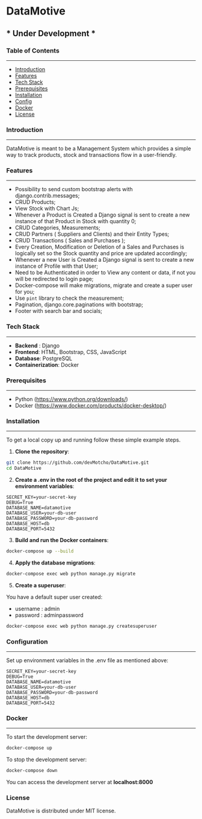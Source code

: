 # DataMotive

## **\*** Under Development **\***

### Table of Contents

---

- [Introduction](#introduction)
- [Features](#features)
- [Tech Stack](#tech-stack)
- [Prerequisites](#prerequisites)
- [Installation](#installation)
- [Config](#conf)
- [Docker](#docker)
- [License](#license)

### Introduction

---

DataMotive is meant to be a Management System which provides a simple way to track products, stock and transactions flow in a user-friendly.

### Features

---

- Possibility to send custom bootstrap alerts with django.contrib.messages;
- CRUD Products;
- View Stock with Chart Js;
- Whenever a Product is Created a Django signal is sent to create a new instance of that Product in Stock with quantity 0;
- CRUD Categories, Measurements;
- CRUD Partners ( Suppliers and Clients) and their Entity Types;
- CRUD Transactions ( Sales and Purchases );
- Every Creation, Modification or Deletion of a Sales and Purchases is logically set so the Stock quantity and price are updated accordingly;
- Whenever a new User is Created a Django signal is sent to create a new instance of Profile with that User;
- Need to be Authenticated in order to View any content or data, if not you will be redirected to login page;
- Docker-compose will make migrations, migrate and create a super user for you;
- Use `pint` library to check the measurement;
- Pagination, django.core.paginations with bootstrap;
- Footer with search bar and socials; 

### Tech Stack

---

- **Backend** : Django
- **Frontend**: HTML, Bootstrap, CSS, JavaScript
- **Database**: PostgreSQL
- **Containerization**: Docker

### Prerequisites

---

- Python (https://www.python.org/downloads/)
- Docker (https://www.docker.com/products/docker-desktop/)

### Installation

---

To get a local copy up and running follow these simple example steps.

1. **Clone the repository**:

```bash
git clone https://github.com/devMotcho/DataMotive.git
cd DataMotive
```

2. **Create a .env in the root of the project and edit it to set your environment variables**:

```.env
SECRET_KEY=your-secret-key
DEBUG=True
DATABASE_NAME=datamotive
DATABASE_USER=your-db-user
DATABASE_PASSWORD=your-db-password
DATABASE_HOST=db
DATABASE_PORT=5432
```

3. **Build and run the Docker containers**:

```bash
docker-compose up --build
```

4. **Apply the database migrations**:

```bash
docker-compose exec web python manage.py migrate
```

5. **Create a superuser**:

You have a default super user created:

- username : admin
- password : adminpassword

```bash
docker-compose exec web python manage.py createsuperuser
```

### Configuration

---

Set up environment variables in the .env file as mentioned above:

```
SECRET_KEY=your-secret-key
DEBUG=True
DATABASE_NAME=datamotive
DATABASE_USER=your-db-user
DATABASE_PASSWORD=your-db-password
DATABASE_HOST=db
DATABASE_PORT=5432
```

### Docker

---

To start the development server:

```bash
docker-compose up
```

To stop the development server:

```bash
docker-compose down
```

You can access the development server at **localhost:8000**

### License

DataMotive is distributed under MIT license.
